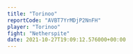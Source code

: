 ```yaml
---
title: "Torinoo"
reportCode: "AVBT7YrMDjP2NnFH"
player: "Torinoo"
fight: "Netherspite"
date: 2021-10-27T19:09:12.576000+00:00
---
```

